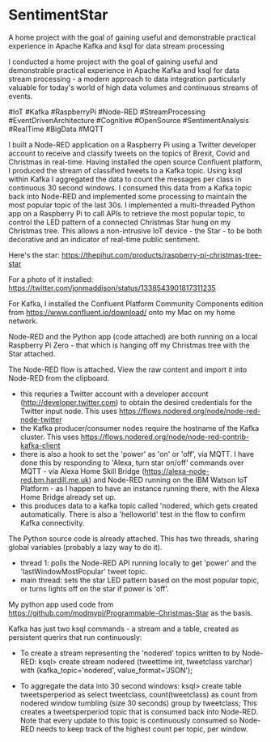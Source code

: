 # SentimentStar
A home project with the goal of gaining useful and demonstrable practical experience in Apache Kafka and ksql for data stream processing

I conducted a home project with the goal of gaining useful and demonstrable practical experience in Apache Kafka and ksql for data stream processing - a modern approach to data integration particularly valuable for today's world of high data volumes and continuous streams of events.

#IoT #Kafka #RaspberryPi #Node-RED #StreamProcessing #EventDrivenArchitecture #Cognitive #OpenSource #SentimentAnalysis #RealTime #BigData #MQTT

I built a Node-RED application on a Raspberry Pi using a Twitter developer account to receive and classify tweets on the topics of Brexit, Covid and Christmas in real-time. Having installed the open source Confluent platform, I produced the stream of classified tweets to a Kafka topic. Using ksql within Kafka I aggregated the data to count the messages per class in continuous 30 second windows. I consumed this data from a Kafka topic back into Node-RED and implemented some processing to maintain the most popular topic of the last 30s. I implemented a multi-threaded Python app on a Raspberry Pi to call APIs to retrieve the most popular topic, to control the LED pattern of a connected Christmas Star hung on my Christmas tree. This allows a non-intrusive IoT device - the Star - to be both decorative and an indicator of real-time public sentiment. 

Here's the star: https://thepihut.com/products/raspberry-pi-christmas-tree-star

For a photo of it installed: https://twitter.com/jonmaddison/status/1338543901817311235

For Kafka, I installed the Confluent Platform Community Components edition from https://www.confluent.io/download/ onto my Mac on my home network. 

Node-RED and the Python app (code attached) are both running on a local Raspberry Pi Zero - that which is hanging off my Christmas tree with the Star attached.

The Node-RED flow is attached.  View the raw content and import it into Node-RED from the clipboard.
- this requries a Twitter account with a developer account (http://developer.twitter.com) to obtain the desired credentials for the Twitter input node.  This uses https://flows.nodered.org/node/node-red-node-twitter  
- the Kafka producer/consumer nodes require the hostname of the Kafka cluster.  This uses https://flows.nodered.org/node/node-red-contrib-kafka-client
- there is also a hook to set the 'power' as 'on' or 'off', via MQTT.  I have done this by responding to 'Alexa, turn star on/off' commands over MQTT - via Alexa Home Skill Bridge (https://alexa-node-red.bm.hardill.me.uk) and Node-RED running on the IBM Watson IoT Platform - as I happen to have an instance running there, with the Alexa Home Bridge already set up.
- this produces data to a kafka topic called 'nodered, which gets created automatically.  There is also a 'helloworld' test in the flow to confirm Kafka connectivity.

The Python source code is already attached.  This has two threads, sharing global variables (probably a lazy way to do it).
- thread 1: polls the Node-RED API running locally to get 'power' and the 'lastWindowMostPopular' tweet topic.
- main thread: sets the star LED pattern based on the most popular topic, or turns lights off on the star if power is 'off'. 

My python app used code from https://github.com/modmypi/Programmable-Christmas-Star as the basis.

Kafka has just two ksql commands - a stream and a table, created as persistent querirs that run continuously:
- To create a stream representing the 'nodered' topics written to by Node-RED:
ksql> create stream nodered (tweettime int, tweetclass varchar) with (kafka_topic='nodered', value_format='JSON');

- To aggregate the data into 30 second windows:
ksql> create table tweetsperperiod as select tweetclass, count(tweetclass) as count from nodered window tumbling (size 30 seconds) group by tweetclass;
This creates a tweetsperperiod topic that is consumed back into Node-RED.  Note that every update to this topic is continuously consumed so Node-RED needs to keep track of the highest count per topic, per window. 
